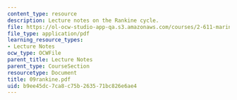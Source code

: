 ```yaml
---
content_type: resource
description: Lecture notes on the Rankine cycle.
file: https://ol-ocw-studio-app-qa.s3.amazonaws.com/courses/2-611-marine-power-and-propulsion-fall-2006/b9ee45dc7ca8c75b263571bc826e6ae4_09rankine.pdf
file_type: application/pdf
learning_resource_types:
- Lecture Notes
ocw_type: OCWFile
parent_title: Lecture Notes
parent_type: CourseSection
resourcetype: Document
title: 09rankine.pdf
uid: b9ee45dc-7ca8-c75b-2635-71bc826e6ae4
---
```

